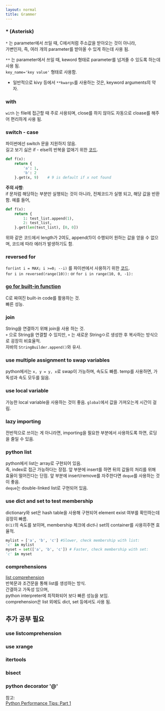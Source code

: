 ```yaml
---
layout: normal
title: Grammer
---
```


### * (Asterisk)

`*` 는 parameter에서 쓰일 때, C에서처럼 주소값을 받아오는 것이 아니라,  
가변인자, 즉, 여러 개의 parameter를 받아올 수 있게 하는데 사용 됨.

`**` 는 parameter에서 쓰일 때,
keword 형태로 parameter를 넘겨줄 수 있도록 하는데 사용 됨.  
`key_name='key value'` 형태로 사용함.
* 일반적으로 kivy 등에서 `**kwargs`를 사용하는 것은, keyword arguments의 약자.

### with
`with` 는 file에 접근할 때 주로 사용되며, close를 하지 않아도 자동으로 cloase를 해주어 편리하게 사용 됨.

### switch - case
파이썬에선 switch 문을 지원하지 않음.  
길고 보기 싫은 if - else의 반복을 없애기 위한 [코드](https://stackoverflow.com/questions/60208/replacements-for-switch-statement-in-python).  
```python
def f(x):
    return {
        'a': 1,
        'b': 2
    }.get(x, 9)    # 9 is default if x not found
```

**주의 사항**:  
if 문처럼 해당하는 부분만 실행되는 것이 아니라, 전체코드가 실행 되고, 해당 값을 반환 함.
예를 들어, 
```python 
def f(x):
    return {
        1: test_list.append(1),
        2: test_list,
    }.get(len(test_list), [0, 0])
```
위와 같은 코드에서 length가 2여도, append(1)이 수행되어 원하는 값을 얻을 수 없으며, 코드에 따라 에러가 발생하기도 함.

### reversed for
`for(int i = MAX; i >=0; --i)` 를 파이썬에서 사용하기 위한 [코드](https://stackoverflow.com/questions/4294082/decreasing-for-loops-in-python-impossible).  
`for i in reversed(range(10)):` or `for i in range(10, 0, -1):`

### [go for built-in function](https://docs.python.org/3/library/functions.html)
C로 짜여진 built-in code를 활용하는 것.  
빠른 성능.

### join
String을 연결하기 위해 join을 사용 하는 것.  
`+` 으로 String을 연결할 수 있지만, `+` 는 새로운 Stringㅇ르 생성한 후 복사하는 방식으로 굉장히 비효율적.  
자바의 `StringBuilder.append()`와 유사.

### use multiple assignment to swap variables
python에서는 `x, y = y, x`로 swap이 가능하며, 속도도 빠름. temp를 사용하면, 가독성과 속도 모두를 잃음.

### use local variable
가능한 local variable을 사용하는 것이 좋음. `global`에서 값을 가져오는게 시간이 걸림.  

### lazy importing
전반적으로 쓰이는 게 아니라면, importing을 필요한 부분에서 사용하도록 하면, 로딩을 줄일 수 있음.

### python list
python에서 list는 array로 구현되어 있음.  
즉, index로 접근 가능하다는 장점.
앞 부분에 insert를 하면 뒤의 값들의 처리를 위해 효율이 떨어진다는 단점.
앞 부분에 insert/remove를 자주한다면 `deque`를 사용하는 것이 좋음.  
`deque`는 double-linked list로 구현되어 있음.

### use dict and set to test membership
dictionary와 set은 hash table을 사용해 구현되어 element exist 여부를 확인하는데 굉장히 빠름.  
`O(1)`의 속도를 보이며, membership 체크에 dict나 set의 container를 사용히주면 효율적.  
```python
mylist = ['a', 'b', 'c'] #Slower, check membership with list:
'c' in mylist
myset = set(['a', 'b', 'c']) # Faster, check membership with set:
'c' in myset
```

### comprehensions
[list comprehension](https://docs.python.org/3/tutorial/datastructures.html?highlight=comprehension#list-comprehensions)  
반복문과 조건문을 통해 list를 생성하는 방식.  
간결하고 가독성 있으며,  
python interpreter에 최적화되어 보다 빠른 성능을 보임.  
comprehension은 list 외에도 dict, set 등에서도 사용 됨.  

## 추가 공부 필요
### use listcomprehension
### use xrange
### itertools
### bisect
### python decorator '@'

참고:  
[Python Performance Tips: Part 1](https://www.monitis.com/blog/python-performance-tips-part-1/)
